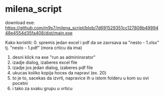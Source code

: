 ﻿# milena_script

download exe: https://github.com/m9s7/milena_script/blob/7d691529351cc127808b4999448e4554d35fa408/dist/main.exe

Kako koristiti:
0. spremis jedan excel i pdf da se zavrsava sa "nesto - 1.xlsx" tj. "nesto - 1.pdf" (mora crticu da ima) 
1. desni klick na exe "run as admininsrator"
2. izadje dialog, izaberes excel file
3. izadje jos jedan dialog, izaberes pdf file 
4. ukucas koliko kopija hoces da napravi (ex. 20)
5. to je to, sacekas da izvrti, napravice ih u istom folderu u kom su ovi pocetni
6. i tako za svaku grupu u vrticu
